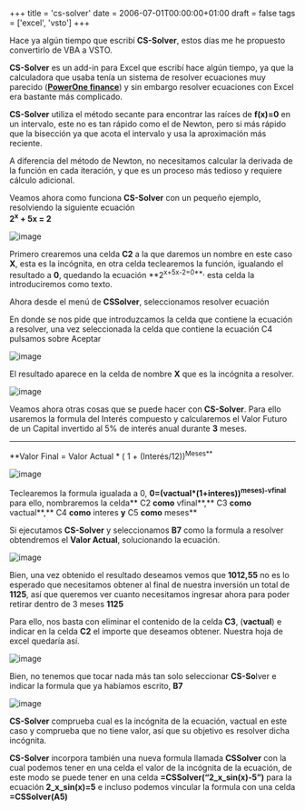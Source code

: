 +++
title = 'cs-solver'
date = 2006-07-01T00:00:00+01:00
draft = false
tags = ['excel', 'vsto']
+++

Hace ya algún tiempo que escribí **CS-Solver**, estos días me he propuesto convertirlo de VBA a VSTO.

**CS-Solver** es un add-in para Excel que escribí hace algún tiempo, ya que la calculadora que usaba tenía un sistema de resolver ecuaciones muy parecido ([**PowerOne finance**](https://web.archive.org/web/20160623040836/http://www.infinitysw.com/products/poweronefinance.html)) y sin embargo resolver ecuaciones con Excel era bastante más complicado.

**CS-Solver** utiliza el método secante para encontrar las raíces de **f(x)=0** en un intervalo, este no es tan rápido como el de Newton, pero si más rápido que la bisección ya que acota el intervalo y usa la aproximación más reciente.

A diferencia del método de Newton, no necesitamos calcular la derivada de la función en cada iteración, y que es un proceso más tedioso y requiere cálculo adicional.

Veamos ahora como funciona **CS-Solver** con un pequeño ejemplo, resolviendo la siguiente ecuación  
**2<sup>x</sup> + 5x = 2**

![image](https://web.archive.org/web/20160623040836im_/https://lh4.googleusercontent.com/-QfldrCzMxmU/Tx5jCFdNSdI/AAAAAAAAAFc/OGLUYKlmZcg/s288/css002.jpg)

Primero crearemos una celda **C2** a la que daremos un nombre en este caso **X**, esta es la incógnita, en otra celda teclearemos la función, igualando el resultado a **0**, quedando la ecuación \*\*2<sup>x+5x-2=0**,</sup> esta celda la introduciremos como texto.

Ahora desde el menú de **CSSolver**, seleccionamos resolver ecuación

En donde se nos pide que introduzcamos la celda que contiene la ecuación a resolver, una vez seleccionada la celda que contiene la ecuación C4 pulsamos sobre Aceptar

![image](https://web.archive.org/web/20160623040836im_/https://lh3.googleusercontent.com/-y5m_OFVbh6s/Tx5jCox6sjI/AAAAAAAAAFk/k3NA3E2Rh9M/s288/css004.jpg)

El resultado aparece en la celda de nombre **X** que es la incógnita a resolver.

![image](https://web.archive.org/web/20160623040836im_/https://lh5.googleusercontent.com/-PcPRzGEIBqQ/Tx5jDC4y8mI/AAAAAAAAAFw/zupkgAHJBbE/s288/css006.jpg)

Veamos ahora otras cosas que se puede hacer con **CS-Solver**. Para ello usaremos la formula del Interés compuesto y calcularemos el Valor Futuro de un Capital invertido al 5% de interés anual durante **3** meses.

___

\*\*Valor Final = Valor Actual \* ( 1 + (Interés/12))<sup>Meses**</sup>

![image](https://web.archive.org/web/20160623040836im_/https://lh4.googleusercontent.com/-RUuLpI26qfM/Tx5jDYxcipI/AAAAAAAAAF0/sQ24BKQ-OeA/s400/css008.jpg)

Teclearemos la formula igualada a 0, **0=(vactual\*(1+interes))<sup>meses)-vfinal**</sup> para ello, nombraremos la celda** C2 **como** vfinal**,** C3 **como** vactual**,** C4 **como** interes **y** C5 **como** meses\*\*

Si ejecutamos **CS-Solver** y seleccionamos **B7** como la formula a resolver obtendremos el **Valor Actual**, solucionando la ecuación.

![image](https://web.archive.org/web/20160623040836im_/https://lh3.googleusercontent.com/-q9eoJIfPHNI/Tx5jD5b9-KI/AAAAAAAAAF8/O65iLsj7T6c/s400/css010.jpg)

Bien, una vez obtenido el resultado deseamos vemos que **1012,55** no es lo esperado que necesitamos obtener al final de nuestra inversión un total de **1125**, así que queremos ver cuanto necesitamos ingresar ahora para poder retirar dentro de 3 meses **1125**

Para ello, nos basta con eliminar el contenido de la celda **C3**, (**vactual**) e indicar en la celda **C2** el importe que deseamos obtener. Nuestra hoja de excel quedaría así.

![image](https://web.archive.org/web/20160623040836im_/https://lh6.googleusercontent.com/-iFxRtl3rCJM/Tx5jEAmbvxI/AAAAAAAAAGA/DQag_6CYMzg/s400/css012.jpg)

Bien, no tenemos que tocar nada más tan solo seleccionar **CS-So**lver e indicar la formula que ya habíamos escrito, **B7**

![image](https://web.archive.org/web/20160623040836im_/https://lh3.googleusercontent.com/-GNhduDPB4Ac/Tx5jEuiGGQI/AAAAAAAAAGM/BfZdjM4n-0k/s400/css014.jpg)

**CS-Solver** comprueba cual es la incógnita de la ecuación, vactual en este caso y comprueba que no tiene valor, así que su objetivo es resolver dicha incógnita.

**CS-Solver** incorpora también una nueva formula llamada **CSSolver** con la cual podemos tener en una celda el valor de la incógnita de la ecuación, de este modo se puede tener en una celda **\=CSSolver(“2_x_sin(x)-5”)** para la ecuación **2_x_sin(x)=5** e incluso podemos vincular la formula con una celda **\=CSSolver(A5)**